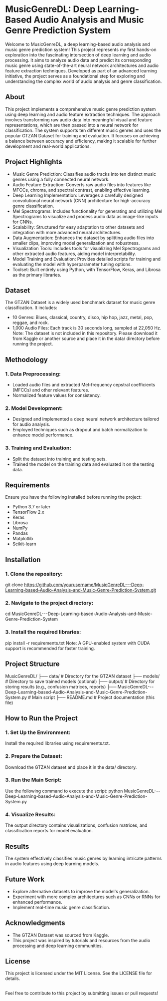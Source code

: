 # MusicGenreDL: Deep Learning-Based Audio Analysis and Music Genre Prediction System
Welcome to MusicGenreDL, a deep learning-based audio analysis and music genre prediction system! This project represents my first hands-on exploration into the fascinating intersection of deep learning and audio processing. It aims to analyze audio data and predict its corresponding music genre using state-of-the-art neural network architectures and audio feature extraction techniques.
Developed as part of an advanced learning initiative, the project serves as a foundational step for exploring and understanding the complex world of audio analysis and genre classification.

## About
This project implements a comprehensive music genre prediction system using deep learning and audio feature extraction techniques. The approach involves transforming raw audio data into meaningful visual and feature representations, which are then passed into a neural network for classification.
The system supports ten different music genres and uses the popular GTZAN Dataset for training and evaluation. It focuses on achieving a balance between accuracy and efficiency, making it scalable for further development and real-world applications.

## Project Highlights
- Music Genre Prediction: Classifies audio tracks into ten distinct music genres using a fully connected neural network.
- Audio Feature Extraction: Converts raw audio files into features like MFCCs, chroma, and spectral contrast, enabling effective learning.
- Deep Learning Implementation: Leverages a carefully designed convolutional neural network (CNN) architecture for high-accuracy genre classification.
- Mel Spectrograms: Includes functionality for generating and utilizing Mel Spectrograms to visualize and process audio data as image-like inputs for CNNs.
- Scalability: Structured for easy adaptation to other datasets and integration with more advanced neural architectures.
- Data Augmentation: Enhances the dataset by splitting audio files into smaller clips, improving model generalization and robustness.
- Visualization Tools: Includes tools for visualizing Mel Spectrograms and other extracted audio features, aiding model interpretability.
- Model Training and Evaluation: Provides detailed scripts for training and evaluating the model with hyperparameter tuning options.
- Toolset: Built entirely using Python, with TensorFlow, Keras, and Librosa as the primary libraries.

## Dataset
The GTZAN Dataset is a widely used benchmark dataset for music genre classification. It includes:
* 10 Genres: Blues, classical, country, disco, hip hop, jazz, metal, pop, reggae, and rock.
* 1,000 Audio Files: Each track is 30 seconds long, sampled at 22,050 Hz.
Note: The dataset is not included in this repository. Please download it from Kaggle or another source and place it in the data/ directory before running the project.

## Methodology
### 1. Data Preprocessing:
* Loaded audio files and extracted Mel-frequency cepstral coefficients (MFCCs) and other relevant features.
* Normalized feature values for consistency.
### 2. Model Development:
* Designed and implemented a deep neural network architecture tailored for audio analysis.
* Employed techniques such as dropout and batch normalization to enhance model performance.
### 3. Training and Evaluation:
* Split the dataset into training and testing sets.
* Trained the model on the training data and evaluated it on the testing data.

## Requirements
Ensure you have the following installed before running the project:

* Python 3.7 or later
* TensorFlow 2.x
* Keras
* Librosa
* NumPy
* Pandas
* Matplotlib
* Scikit-learn

## Installation

### 1. Clone the repository:
git clone https://github.com/yourusername/MusicGenreDL---Deep-Learning-based-Audio-Analysis-and-Music-Genre-Prediction-System.git
### 2. Navigate to the project directory:
cd MusicGenreDL---Deep-Learning-based-Audio-Analysis-and-Music-Genre-Prediction-System
### 3. Install the required libraries:
pip install -r requirements.txt
Note: A GPU-enabled system with CUDA support is recommended for faster training.

## Project Structure

MusicGenreDL/
├── data/                        # Directory for the GTZAN dataset
├── models/                      # Directory to save trained models (optional)
├── output/                      # Directory for storing results (e.g., confusion matrices, reports)
├── MusicGenreDL---Deep-Learning-based-Audio-Analysis-and-Music-Genre-Prediction-System.py  # Main script
├── README.md                    # Project documentation (this file)

## How to Run the Project
### 1. Set Up the Environment:
Install the required libraries using requirements.txt.
### 2. Prepare the Dataset:
Download the GTZAN dataset and place it in the data/ directory.
### 3. Run the Main Script:
Use the following command to execute the script:
python MusicGenreDL---Deep-Learning-based-Audio-Analysis-and-Music-Genre-Prediction-System.py
### 4. Visualize Results:
The output directory contains visualizations, confusion matrices, and classification reports for model evaluation.

## Results
The system effectively classifies music genres by learning intricate patterns in audio features using deep learning models.

## Future Work
- Explore alternative datasets to improve the model's generalization.
- Experiment with more complex architectures such as CNNs or RNNs for enhanced performance.
- Implement real-time music genre classification.

## Acknowledgments
- The GTZAN Dataset was sourced from Kaggle.
- This project was inspired by tutorials and resources from the audio processing and deep learning communities.

## License
This project is licensed under the MIT License. See the LICENSE file for details.

## 
Feel free to contribute to this project by submitting issues or pull requests!
